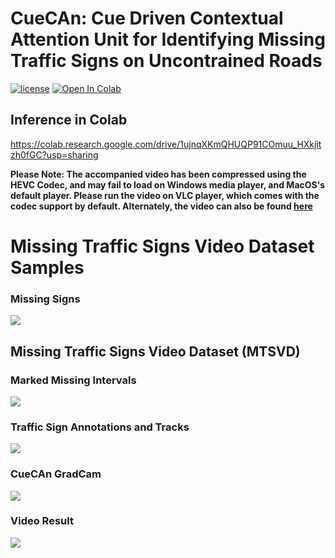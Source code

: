# CueCAn: Cue Driven Contextual Attention Unit for Identifying Missing Traffic Signs on Uncontrained Roads
[![license](https://img.shields.io/github/license/mashape/apistatus.svg)](LICENSE)
[![Open In Colab](https://colab.research.google.com/assets/colab-badge.svg)](https://colab.research.google.com/drive/1ujnqXKmQHUQP91COmuu_HXkjitzh0fGC?usp=sharing)

## Inference in Colab

https://colab.research.google.com/drive/1ujnqXKmQHUQP91COmuu_HXkjitzh0fGC?usp=sharing

<b>Please Note: The accompanied video has been compressed using the HEVC Codec, and may fail to load on Windows media player, and MacOS's default player. Please run the video on VLC player, which comes with the codec support by default. Alternately, the video can also be found [here](https://youtu.be/4ddlGOkUFKU)</b>

# Missing Traffic Signs Video Dataset Samples

### Missing Signs

![](https://github.com/iHubData-Mobility/public-CueCAn/blob/main/media/gifs/missing_samples.gif)

## Missing Traffic Signs Video Dataset (MTSVD) 

### Marked Missing Intervals

![](https://github.com/iHubData-Mobility/public-CueCAn/blob/main/media/gifs/missingmarked.gif)

### Traffic Sign Annotations and Tracks

![](https://github.com/iHubData-Mobility/public-CueCAn/blob/main/media/gifs/annotations.gif)

### CueCAn GradCam

![](https://github.com/iHubData-Mobility/public-CueCAn/blob/main/media/gifs/gradcam.gif)

### Video Result

![](https://github.com/iHubData-Mobility/public-CueCAn/blob/main/media/gifs/realtime.gif)



